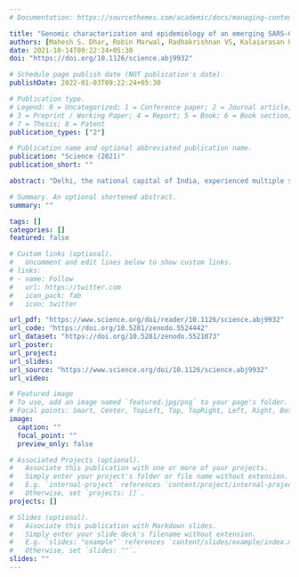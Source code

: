 ```yaml
---
# Documentation: https://sourcethemes.com/academic/docs/managing-content/

title: "Genomic characterization and epidemiology of an emerging SARS-CoV-2 variant in Delhi, India"
authors: [Mahesh S. Dhar, Robin Marwal, Radhakrishnan VS, Kalaiarasan Ponnusamy, Bani Jolly, Rahul C. Bhoyar, Viren Sardana, Salwa Naushin, Mercy Rophina, Thomas A. Mellan, Swapnil Mishra, Charles Whittaker, others, Seth Flaxman, Samir Bhatt, Rajesh Pandey, Debasis Dash, Mohammed Faruq, Hemlata Lall, Hema Gogia, Preeti Madan, Sanket Kulkarni, Himanshu Chauhan, Shantanu Sengupta, Sandhya Kabra, INSACOG, Ravindra K. Gupta, Sujeet K. Singh, Anurag Agrawal, Partha Rakshit]
date: 2021-10-14T09:22:24+05:30
doi: "https://doi.org/10.1126/science.abj9932"

# Schedule page publish date (NOT publication's date).
publishDate: 2022-01-03T09:22:24+05:30

# Publication type.
# Legend: 0 = Uncategorized; 1 = Conference paper; 2 = Journal article;
# 3 = Preprint / Working Paper; 4 = Report; 5 = Book; 6 = Book section;
# 7 = Thesis; 8 = Patent
publication_types: ["2"]

# Publication name and optional abbreviated publication name.
publication: "Science (2021)"
publication_short: ""

abstract: "Delhi, the national capital of India, experienced multiple severe acute respiratory syndrome coronavirus 2 (SARS-CoV-2) outbreaks in 2020 and reached population seropositivity of >50% by 2021. During April 2021, the city became overwhelmed by COVID-19 cases and fatalities, as a new variant, B.1.617.2 (Delta), replaced B.1.1.7 (Alpha). A Bayesian model explains the growth advantage of Delta through a combination of increased transmissibility and reduced sensitivity to immune responses generated against earlier variants (median estimates: 1.5-fold greater transmissibility and 20% reduction in sensitivity). Seropositivity of an employee and family cohort increased from 42% to 87.5% between March and July 2021, with 27% reinfections, as judged by increased antibody concentration after a previous decline. The likely high transmissibility and partial evasion of immunity by the Delta variant contributed to an overwhelming surge in Delhi."

# Summary. An optional shortened abstract.
summary: ""

tags: []
categories: []
featured: false

# Custom links (optional).
#   Uncomment and edit lines below to show custom links.
# links:
# - name: Follow
#   url: https://twitter.com
#   icon_pack: fab
#   icon: twitter

url_pdf: "https://www.science.org/doi/reader/10.1126/science.abj9932"
url_code: "https://doi.org/10.5281/zenodo.5524442"
url_dataset: "https://doi.org/10.5281/zenodo.5521073"
url_poster:
url_project:
url_slides:
url_source: "https://www.science.org/doi/10.1126/science.abj9932"
url_video:

# Featured image
# To use, add an image named `featured.jpg/png` to your page's folder. 
# Focal points: Smart, Center, TopLeft, Top, TopRight, Left, Right, BottomLeft, Bottom, BottomRight.
image:
  caption: ""
  focal_point: ""
  preview_only: false

# Associated Projects (optional).
#   Associate this publication with one or more of your projects.
#   Simply enter your project's folder or file name without extension.
#   E.g. `internal-project` references `content/project/internal-project/index.md`.
#   Otherwise, set `projects: []`.
projects: []

# Slides (optional).
#   Associate this publication with Markdown slides.
#   Simply enter your slide deck's filename without extension.
#   E.g. `slides: "example"` references `content/slides/example/index.md`.
#   Otherwise, set `slides: ""`.
slides: ""
---
```

